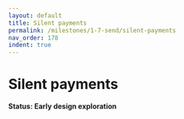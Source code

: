 ```yaml
---
layout: default
title: Silent payments
permalink: /milestones/1-7-send/silent-payments
nav_order: 178
indent: true
---
```


# Silent payments

**Status: Early design exploration**

